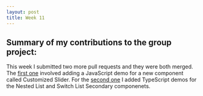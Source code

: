 ```yaml
---
layout: post
title: Week 11
---
```


## Summary of my contributions to the group project:

This week I submitted two more pull requests and they were both merged. The [first one](https://github.com/mui-org/material-ui/pull/15478) involved adding a JavaScript demo for a new component called Customized Slider. For the [second one](https://github.com/mui-org/material-ui/pull/15493) I added TypeScript demos for the Nested List and Switch List Secondary componenets. 
